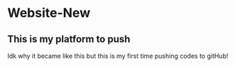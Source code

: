 # Website-New

## This is my platform to push
Idk why it became like this
but this is my first time pushing codes to gitHub!
